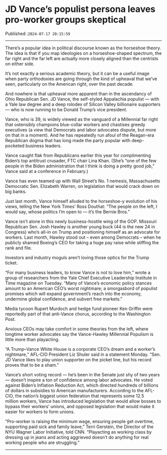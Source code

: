 # JD Vance’s populist persona leaves pro-worker groups skeptical

Published :`2024-07-17 20:15:59`

---

There’s a popular idea in political discourse known as the horseshoe theory. The idea is that if you map ideologies on a horseshoe-shaped spectrum, the far right and the far left are actually more closely aligned than the centrists on either side.

It’s not exactly a serious academic theory, but it can be a useful image when party orthodoxies are going through the kind of upheaval that we’ve seen, particularly on the American right, over the past decade.

And nowhere is that upheaval more apparent than in the ascendancy of Ohio Republican Sen. JD Vance, the self-styled Appalachia populist — with a Yale law degree and a deep rolodex of Silicon Valley billionaire supporters — who is now running to be Donald Trump’s vice president.

Vance, who is 39, is widely viewed as the vanguard of a Millennial far right that ostensibly champions blue-collar workers and chastises greedy executives (a view that Democrats and labor advocates dispute, but more on that in a moment). And he has repeatedly run afoul of the Reagan-era Republican dogma that has long made the party popular with deep-pocketed business leaders.

Vance caught flak from Republicans earlier this year for complimenting Biden’s top antitrust crusader, FTC chair Lina Khan. (She’s “one of the few people in the Biden administration that I think is doing a pretty good job,” Vance said at a conference in February.)

Vance has even teamed up with Wall Street’s No. 1 nemesis, Massachusetts Democratic Sen. Elizabeth Warren, on legislation that would crack down on big banks.

Just last month, Vance himself alluded to the horseshoe-y evolution of his views, telling the New York Times’ Ross Douthat: “The people on the left, I would say, whose politics I’m open to — it’s the Bernie Bros.”

Vance isn’t alone in this newly business-hostile wing of the GOP. Missouri Republican Sen. Josh Hawley is another young buck (44 is the new 24 in Congress) who’s all-in on Trump and positioning himself as an advocate for workers. Last month, Hawley stood out – even among Democrats – when he publicly shamed Boeing’s CEO for taking a huge pay raise while stiffing the rank and file.

Investors and industry moguls aren’t loving those optics for the Trump ticket.

“For many business leaders, to know Vance is not to love him,” wrote a group of researchers from the Yale Chief Executive Leadership Institute in Time magazine on Tuesday. “Many of Vance’s economic policy stances amount to an American CEO’s worst nightmare; a smorgasbord of populist promises which will expand government’s reach into the economy, undermine global confidence, and subvert free markets.”

Media tycoon Rupert Murdoch and hedge fund pioneer Ken Griffin were reportedly part of that anti-Vance chorus, according to the Washington Post.

Anxious CEOs may take comfort in some theories from the left, where longtime worker advocates say the Vance-Hawley Millennial Populism is little more than playacting.

“A Trump–Vance White House is a corporate CEO’s dream and a worker’s nightmare,“ AFL-CIO President Liz Shuler said in a statement Monday. “Sen. JD Vance likes to play union supporter on the picket line, but his record proves that to be a sham.”

Vance’s short voting record — he’s been in the Senate just shy of two years — doesn’t inspire a ton of confidence among labor advocates. He voted against Biden’s Inflation Reduction Act, which directed hundreds of billions of dollars in subsidies to American manufacturers. According to the AFL-CIO, the nation’s biggest union federation that represents some 12.5 million workers, Vance has introduced legislation that would allow bosses to bypass their workers’ unions, and opposed legislation that would make it easier for workers to form unions.

“Pro-worker is raising the minimum wage, ensuring people get overtime, supporting paid sick and family leave,” Terri Gerstein, the Director of the NYU Wagner Labor Initiative, told CNN. “Playacting as working class by dressing up in jeans and acting aggrieved doesn’t do anything for real working people who are struggling.”

---

